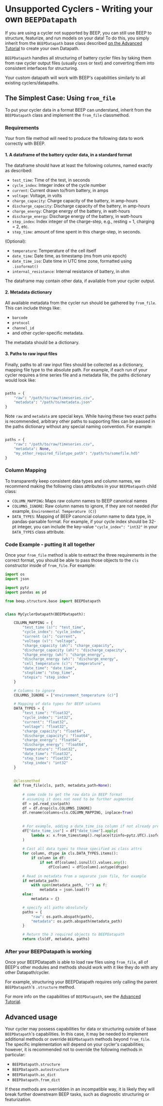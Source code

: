 # Unsupported Cyclers - Writing your own `BEEPDatapath`


If you are using a cycler not supported by BEEP, you can still use BEEP to structure, featurize, and run models on your data! 
To do this, you simply inherit from the `BEEPDatapath` base class described [on the Advanced Tutorial](tutorial2.md) to create your own Datapath.

`BEEPDatapath` handles all structuring of battery cycler files by taking them from raw cycler output files (usually csvs or text) and converting them
into consistent interfaces for structuring.

Your custom datapath will work with BEEP's capabilities similarly to all existing cyclers/datapaths. 


## The Simplest Case: Using `from_file`

To put your cycler data in a format BEEP can understand, inherit from the `BEEPDatapath` class and implement the `from_file` classmethod.


### Requirements

Your from file method will need to produce the following data to work correctly with BEEP.

#### 1. A dataframe of the battery cycler data, in a standard format

The dataframe should have at least the following columns, named exactly as described:

- `test_time`: Time of the test, in seconds
- `cycle_index`: Integer index of the cycle number
- `current`: Current drawn to/from battery, in amps
- `voltage`: Voltage, in volts
- `charge_capacity`: Charge capacity of the battery, in amp-hours
- `discharge_capacity`: Discharge capacity of the battery, in amp-hours
- `charge_energy`: Charge energy of the battery, in watt-hours
- `discharge_energy`: Discharge energy of the battery, in watt-hours
- `step_index`: Index integer of the charge-step, e.g., resting = 1, charging = 2, etc.
- `step_time`: amount of time spent in this charge-step, in seconds.

(Optional):

- `temperature`: Temperature of the cell itself
- `date_time`: Date time, as timestamp (ms from unix epoch)
- `date_time_iso`: Date time in UTC time zone, formatted using `.isoformat()`
- `internal_resistance`: Internal resistance of battery, in ohm

The dataframe may contain other data, if available from your cycler output.


#### 2. Metadata dictionary

All available metadata from the cycler run should be gathered by `from_file`. This can include things like:

- `barcode`
- `protocol`
- `channel_id`
- and other cycler-specific metadata.

The metadata should be a dictionary.



#### 3. Paths to raw input files

Finally, paths to all raw input files should be collected as a dictionary, mapping file type to the absolute path. For example, if each
run of your cycler requires a time series file and a metadata file, the paths dictionary would look like:


```python

paths = {
    "raw": "/path/to/raw/timeseries.csv",
    "metadata": "/path/to/metadata.json"
}
```

Note `raw` and `metadata` are special keys. While having these two exact paths is recommended, arbitrary other paths to supporting files
can be passed in the paths dictionary without any special naming convention. For example:


```python

paths = {
    "raw": "/path/to/raw/timeseries.csv",
    "metadata": None,
    "my_other_required_filetype_path": "/path/to/somefile.hd5"
}
```


### Column Mapping

To transparently keep consistent data types and column names, we recommend making the following class attributes in your `BEEPDatapath` child class:

- `COLUMN_MAPPING`: Maps raw column names to BEEP canonical names
- `COLUMNS_IGNORE`: Raw column names to ignore, if they are not needed (for example, `Environmental Temperature (C)`) 
- `DATA_TYPES`: Mapping of BEEP canoncial column name to data type, in pandas-parsable format. For example, if your cycle index should be 32-pt integer, you can include the key-value `"cycle_index": "int32"` in your `DATA_TYPES` class attribute.


### Code Example - putting it all together

Once your `from_file` method is able to extract the three requirements in the correct format, you should be able to pass those
objects to the `cls` constructor inside of `from_file`. For example:



```python
import os
import json

import pytz
import pandas as pd

from beep.structure.base import BEEPDatapath


class MyCyclerDatapath(BEEPDatapath):

    COLUMN_MAPPING = {
        "test_time (s)": "test_time",
        "cycle_index": "cycle_index",
        "current (a)": "current",
        "voltage (v)": "voltage",
        "charge_capacity (ah)": "charge_capacity",
        "discharge_capacity (ah)": "discharge_capacity",
        "charge_energy (wh)": "charge_energy",
        "discharge_energy (wh)": "discharge_energy",
        "cell_temperature (c)": "temperature",
        "date_time": "date_time",
        "steptime": "step_time",
        "stepix": "step_index"
    }

    # Columns to ignore
    COLUMNS_IGNORE = ["environment_temperature (c)"]

    # Mapping of data types for BEEP columns
    DATA_TYPES = {
        "test_time": "float32",
        "cycle_index": "int32",
        "current": "float32",
        "voltage": "float32",
        "charge_capacity": "float64",
        "discharge_capacity": "float64",
        "charge_energy": "float64",
        "discharge_energy": "float64",
        "temperature": "float32",
        "date_time": "float32",
        "step_time": "float32",
        "step_index": "int32"
    }
    
    
    @classmethod
    def from_file(cls, path, metadata_path=None):
        
        # some code to get the raw data in BEEP format
        # assuming it does not need to be further augmented
        df = pd.read_csv(path)
        df = df.drop(cls.COLUMNS_IGNORE)
        df.rename(columns=cls.COLUMN_MAPPING, inplace=True)
        
        
        # For example, adding a date_time_iso column if not already present
        df["date_time_iso"] = df["date_time"].apply(
            lambda x: x.from_timestamp().replace(tzinfo=pytz.UTC).isoformat()
        )
        
        # Cast all data types to those specified as class attrs
        for column, dtype in cls.DATA_TYPES.items():
            if column in df:
                if not df[column].isnull().values.any():
                    df[column] = df[column].astype(dtype)
        
        # Read in metadata from a separate json file, for example
        if metadata_path:
            with open(metadata_path, "r") as f:
                metadata = json.load(f)
        else:
            metadata = {}

        # specify all paths absolutely
        paths = {
            "raw": os.path.abspath(path),
            "metadata": os.path.abspath(metadata_path)
        }

        # Return the 3 required objects to BEEPDatapath
        return cls(df, metadata, paths)

```




### After your BEEPDatapath is working

Once your BEEPDatapath is able to load raw files using `from_file`, all of BEEP's other modules and methods should work with it like they do with any
other Datapath/cycler.

For example, structuring your BEEPDatapath requires only calling the parent `BEEPDatapath`'s `.structure` method.

For more info on the capabilities of `BEEPDatapath`, see the [Advanced Tutorial](tutorial2.md).



## Advanced usage

Your cycler may possess capabilities for data or structuring outside of base `BEEPDatapath`'s capabilities. In this case,
it may be needed to implement additional methods or override `BEEPDatapath` methods beyond `from_file`. The specific implementation will depend 
on your cycler's capabilities; however, it is recommended not to override the following methods in particular:


- `BEEPDatapath.structure`
- `BEEPDatapath.autostructure`
- `BEEPDatapath.as_dict`
- `BEEPDatapath.from_dict`

If these methods are overridden in an incompatible way, it is likely they will break further downstream BEEP tasks, such as diagnostic
structuring or featurization.